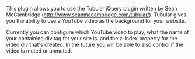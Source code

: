 This plugin allows you to use the Tubular jQuery plugin written by Sean McCambridge (http://www.seanmccambridge.com/tubular/).  Tubular gives you the ability to use a YouTube video as the background for your website.

Currently you can configure which YouTube video to play, what the name of your containing div tag for your site is, and the z-index property for the video div that's created.  In the future you will be able to also control if the video is muted or unmuted.